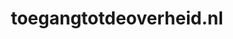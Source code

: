 ---
layout: post
title:  "toegangtotdeoverheid.nl"
internal_url:  "/data/toegangtotdeoverheid.nl.html"
categories: dutchgov
---
